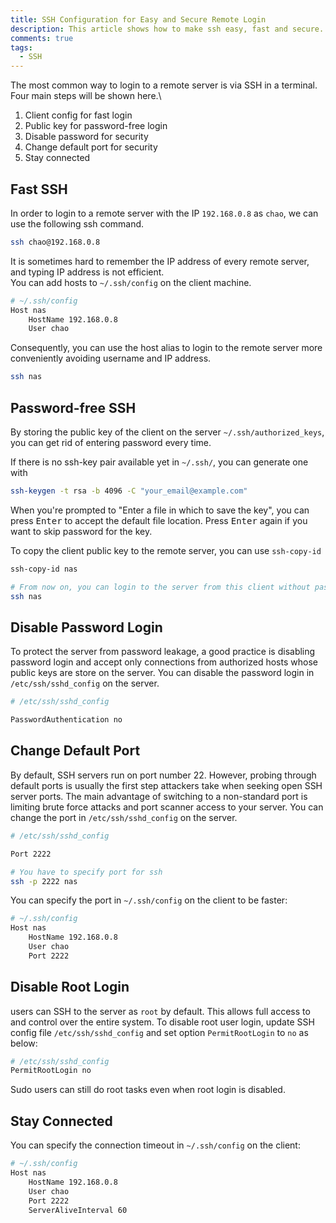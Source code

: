 ```yaml
---
title: SSH Configuration for Easy and Secure Remote Login
description: This article shows how to make ssh easy, fast and secure.
comments: true
tags:
  - SSH
---
```


The most common way to login to a remote server is via SSH in a terminal. Four main steps will be shown here.\

1. Client config for fast login
2. Public key for password-free login
3. Disable password for security
4. Change default port for security
5. Stay connected

## Fast SSH

In order to login to a remote server with the IP `192.168.0.8` as `chao`, we can use the following ssh command.

```bash
ssh chao@192.168.0.8
```

It is sometimes hard to remember the IP address of every remote server, and typing IP address is not efficient.\
You can add hosts to `~/.ssh/config` on the client machine.

```bash
# ~/.ssh/config
Host nas
    HostName 192.168.0.8
    User chao
```

Consequently, you can use the host alias to login to the remote server more conveniently avoiding username and IP address.

```bash
ssh nas
```

## Password-free SSH

By storing the public key of the client on the server `~/.ssh/authorized_keys`, you can get rid of entering password every time.

If there is no ssh-key pair available yet in `~/.ssh/`, you can generate one with

```bash
ssh-keygen -t rsa -b 4096 -C "your_email@example.com"
```

When you're prompted to "Enter a file in which to save the key", you can press <kbd>Enter</kbd> to accept the default file location. Press <kbd>Enter</kbd> again if you want to skip password for the key.

To copy the client public key to the remote server, you can use `ssh-copy-id`

```bash
ssh-copy-id nas

# From now on, you can login to the server from this client without password.
ssh nas
```

## Disable Password Login

To protect the server from password leakage, a good practice is disabling password login and accept only connections from authorized hosts whose public keys are store on the server. 
You can disable the password login in `/etc/ssh/sshd_config` on the server.

```bash
# /etc/ssh/sshd_config

PasswordAuthentication no
```

## Change Default Port

By default, SSH servers run on port number 22. However, probing through default ports is usually the first step attackers take when seeking open SSH server ports. The main advantage of switching to a non-standard port is limiting brute force attacks and port scanner access to your server.
You can change the port in `/etc/ssh/sshd_config` on the server.

```bash
# /etc/ssh/sshd_config

Port 2222

# You have to specify port for ssh
ssh -p 2222 nas
```

You can specify the port in `~/.ssh/config` on the client to be faster:

```bash
# ~/.ssh/config
Host nas
    HostName 192.168.0.8
    User chao
    Port 2222
```

## Disable Root Login

users can SSH to the server as `root` by default. This allows full access to and control over the entire system. To disable root user login, update SSH config file `/etc/ssh/sshd_config` and set option `PermitRootLogin` to `no` as below:

```bash
# /etc/ssh/sshd_config
PermitRootLogin no
```

Sudo users can still do root tasks even when root login is disabled.

## Stay Connected

You can specify the connection timeout in `~/.ssh/config` on the client:

```bash
# ~/.ssh/config
Host nas
    HostName 192.168.0.8
    User chao
    Port 2222
    ServerAliveInterval 60
```
